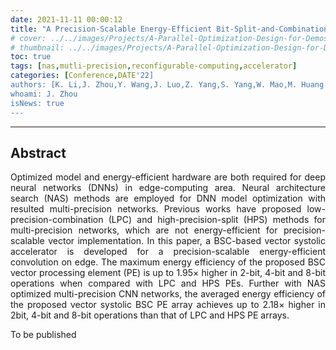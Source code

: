 ```yaml
---
date: 2021-11-11 00:00:12
title: "A Precision-Scalable Energy-Efficient Bit-Split-and-Combination Vector Systolic Accelerator for NAS-Optimized DNNs on Edge"
# cover: ../../images/Projects/A-Parallel-Optimization-Design-for-Demosaicing&RISC-V-CPU-on-FPGA/half-flow.svg
# thumbnail: ../../images/Projects/A-Parallel-Optimization-Design-for-Demosaicing&RISC-V-CPU-on-FPGA/dema.svg
toc: true
tags: [nas,mutli-precision,reconfigurable-computing,accelerator]
categories: [Conference,DATE'22]
authors: [K. Li,J. Zhou,Y. Wang,J. Luo,Z. Yang,S. Yang,W. Mao,M. Huang and H. Yu]
whoami: J. Zhou
isNews: true
---
```

***
## Abstract
<p style='text-align: justify;'>
Optimized model and energy-efficient hardware are both required for deep neural networks (DNNs) in edge-computing area. Neural architecture search (NAS) methods are employed for DNN model optimization with resulted multi-precision networks. Previous works have proposed low-precision-combination (LPC) and high-precision-split (HPS) methods for multi-precision networks, which are not energy-efficient for precision-scalable vector implementation. In this paper, a BSC-based vector systolic accelerator is developed for a precision-scalable energy-efficient convolution on edge. The maximum energy efficiency of the proposed BSC vector processing element (PE) is up to 1.95× higher in 2-bit, 4-bit and 8-bit operations when compared with LPC and HPS PEs. Further with NAS optimized multi-precision CNN networks, the averaged energy efficiency of the proposed vector systolic BSC PE array achieves up to 2.18× higher in 2bit, 4-bit and 8-bit operations than that of LPC and HPS PE arrays.
</p>

To be published